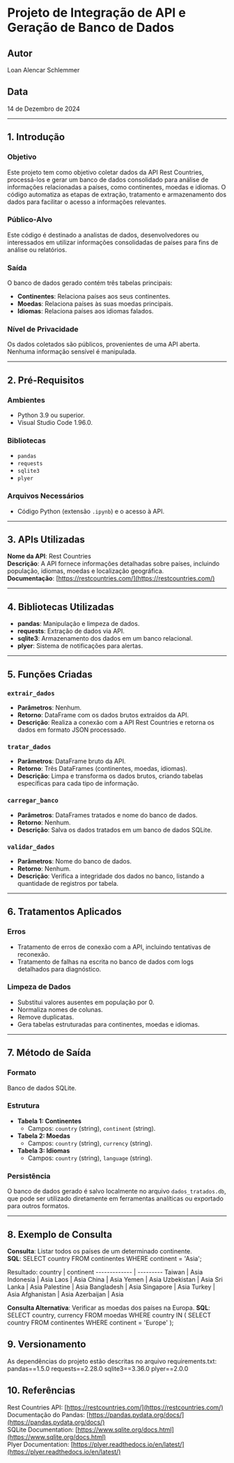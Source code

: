 # Projeto de Integração de API e Geração de Banco de Dados

## Autor
Loan Alencar Schlemmer

## Data
14 de Dezembro de 2024

---

## 1. Introdução

### Objetivo
Este projeto tem como objetivo coletar dados da API Rest Countries, processá-los e gerar um banco de dados consolidado para análise de informações relacionadas a países, como continentes, moedas e idiomas. O código automatiza as etapas de extração, tratamento e armazenamento dos dados para facilitar o acesso a informações relevantes.

### Público-Alvo
Este código é destinado a analistas de dados, desenvolvedores ou interessados em utilizar informações consolidadas de países para fins de análise ou relatórios.

### Saída
O banco de dados gerado contém três tabelas principais:
- **Continentes**: Relaciona países aos seus continentes.
- **Moedas**: Relaciona países às suas moedas principais.
- **Idiomas**: Relaciona países aos idiomas falados.

### Nível de Privacidade
Os dados coletados são públicos, provenientes de uma API aberta. Nenhuma informação sensível é manipulada.

---

## 2. Pré-Requisitos

### Ambientes
- Python 3.9 ou superior.
- Visual Studio Code 1.96.0.

### Bibliotecas
- `pandas`
- `requests`
- `sqlite3`
- `plyer`

### Arquivos Necessários
- Código Python (extensão `.ipynb`) e o acesso à API.

---

## 3. APIs Utilizadas

**Nome da API**: Rest Countries  
**Descrição**: A API fornece informações detalhadas sobre países, incluindo população, idiomas, moedas e localização geográfica.  
**Documentação**: [https://restcountries.com/](https://restcountries.com/)

---

## 4. Bibliotecas Utilizadas

- **pandas**: Manipulação e limpeza de dados.
- **requests**: Extração de dados via API.
- **sqlite3**: Armazenamento dos dados em um banco relacional.
- **plyer**: Sistema de notificações para alertas.

---

## 5. Funções Criadas

### `extrair_dados`
- **Parâmetros**: Nenhum.
- **Retorno**: DataFrame com os dados brutos extraídos da API.
- **Descrição**: Realiza a conexão com a API Rest Countries e retorna os dados em formato JSON processado.

### `tratar_dados`
- **Parâmetros**: DataFrame bruto da API.
- **Retorno**: Três DataFrames (continentes, moedas, idiomas).
- **Descrição**: Limpa e transforma os dados brutos, criando tabelas específicas para cada tipo de informação.

### `carregar_banco`
- **Parâmetros**: DataFrames tratados e nome do banco de dados.
- **Retorno**: Nenhum.
- **Descrição**: Salva os dados tratados em um banco de dados SQLite.

### `validar_dados`
- **Parâmetros**: Nome do banco de dados.
- **Retorno**: Nenhum.
- **Descrição**: Verifica a integridade dos dados no banco, listando a quantidade de registros por tabela.

---

## 6. Tratamentos Aplicados

### Erros
- Tratamento de erros de conexão com a API, incluindo tentativas de reconexão.
- Tratamento de falhas na escrita no banco de dados com logs detalhados para diagnóstico.

### Limpeza de Dados
- Substitui valores ausentes em população por 0.
- Normaliza nomes de colunas.
- Remove duplicatas.
- Gera tabelas estruturadas para continentes, moedas e idiomas.

---

## 7. Método de Saída

### Formato
Banco de dados SQLite.

### Estrutura
- **Tabela 1: Continentes**
  - Campos: `country` (string), `continent` (string).
- **Tabela 2: Moedas**
  - Campos: `country` (string), `currency` (string).
- **Tabela 3: Idiomas**
  - Campos: `country` (string), `language` (string).

### Persistência
O banco de dados gerado é salvo localmente no arquivo `dados_tratados.db`, que pode ser utilizado diretamente em ferramentas analíticas ou exportado para outros formatos.

---

## 8. Exemplo de Consulta

**Consulta**: Listar todos os países de um determinado continente.  
**SQL**: 
SELECT country FROM continentes WHERE continent = 'Asia';

Resultado:
country       | continent
------------- | ---------
Taiwan        | Asia
Indonesia     | Asia
Laos          | Asia
China         | Asia
Yemen         | Asia
Uzbekistan    | Asia
Sri Lanka     | Asia
Palestine     | Asia
Bangladesh    | Asia
Singapore     | Asia
Turkey        | Asia
Afghanistan   | Asia
Azerbaijan    | Asia

**Consulta Alternativa**: Verificar as moedas dos países na Europa.
**SQL**: 
SELECT country, currency FROM moedas WHERE country IN (
    SELECT country FROM continentes WHERE continent = 'Europe'
);


## 9. Versionamento
As dependências do projeto estão descritas no arquivo requirements.txt:
pandas==1.5.0
requests==2.28.0
sqlite3==3.36.0
plyer==2.0.0


## 10. Referências
Rest Countries API: [https://restcountries.com/](https://restcountries.com/)  
Documentação do Pandas: [https://pandas.pydata.org/docs/](https://pandas.pydata.org/docs/)  
SQLite Documentation: [https://www.sqlite.org/docs.html](https://www.sqlite.org/docs.html)  
Plyer Documentation: [https://plyer.readthedocs.io/en/latest/](https://plyer.readthedocs.io/en/latest/)  
